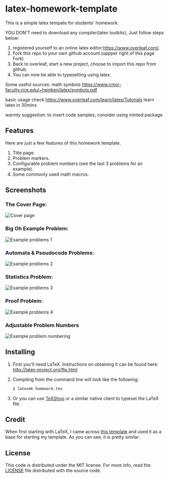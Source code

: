 latex-homework-template
=======================

This is a simple latex tempate for students' homework.


YOU DON'T need to download any compiler(latex toolkits), Just follow steps below:

1. registered yourself to an online latex editor:https://www.overleaf.com/.
2. Fork this repo to your own github account.(uppper right of this page Fork)
3. Back to overleaf, start a new project, choose to import this repo from github.
4. You can now be able to typesetting using latex.

Some useful sources:
math symbols https://www.cmor-faculty.rice.edu/~heinken/latex/symbols.pdf

basic usage check https://www.overleaf.com/learn/latex/Tutorials learn latex in 30mins

warmly suggestion:
to insert code samples, consider using minted package
## Features

Here are just a few features of this homework template.

1. Title page.
2. Problem markers.
3. Configurable problem numbers (see the last 3 problems for an example).
4. Some commonly used math macros.

## Screenshots

### The Cover Page:

![Cover page](/images/latex1.png)

### Big Oh Example Problem:
![Example problems 1](/images/latex2.png)

### Automata & Pseudocode Problems:
![Example problems 2](/images/latex3.png)

### Statistics Problem:
![Example problems 3](/images/latex4.png)

### Proof Problem:
![Example problems 4](/images/latex5.png)

### Adjustable Problem Numbers
![Example problem numbering](/images/latex6.png)

## Installing

1. First you'll need LaTeX. Instructions on obtaining it can be found here:
   http://latex-project.org/ftp.html
2. Compiling from the command line will look like the following:

   ```bash
   $ latexmk homework.tex
   ```
3. Or you can use [TeXShop][texshop] or a similar native client to typeset the
   LaTeX file.

## Credit

When first starting with LaTeX, I came across [this template][credit] and used
it as a base for starting my template. As you can see, it is pretty similar.

## License

This code is distributed under the MIT license. For more info, read the
[LICENSE](/LICENSE) file distributed with the source code.

[texshop]: http://pages.uoregon.edu/koch/texshop/
[credit]: http://www.latextemplates.com/template/programming-coding-assignment
[twitter]: https://twitter.com/jldavis
